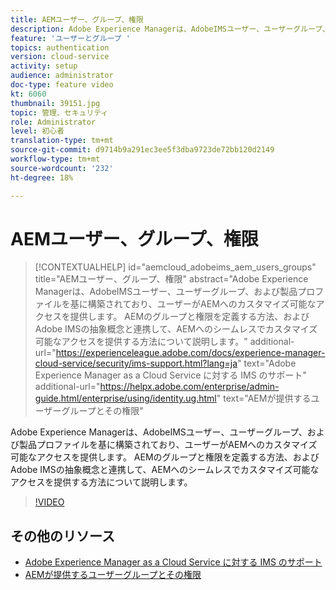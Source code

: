 ```yaml
---
title: AEMユーザー、グループ、権限
description: Adobe Experience Managerは、AdobeIMSユーザー、ユーザーグループ、および製品プロファイルを基に構築されており、ユーザーがAEMへのカスタマイズ可能なアクセスを提供します。 AEMのグループと権限を定義する方法、およびAdobe IMSの抽象概念と連携して、AEMへのシームレスでカスタマイズ可能なアクセスを提供する方法について説明します。
feature: 'ユーザーとグループ '
topics: authentication
version: cloud-service
activity: setup
audience: administrator
doc-type: feature video
kt: 6060
thumbnail: 39151.jpg
topic: 管理、セキュリティ
role: Administrator
level: 初心者
translation-type: tm+mt
source-git-commit: d9714b9a291ec3ee5f3dba9723de72bb120d2149
workflow-type: tm+mt
source-wordcount: '232'
ht-degree: 18%

---
```



# AEMユーザー、グループ、権限

>[!CONTEXTUALHELP]
>id="aemcloud_adobeims_aem_users_groups"
>title="AEMユーザー、グループ、権限"
>abstract="Adobe Experience Managerは、AdobeIMSユーザー、ユーザーグループ、および製品プロファイルを基に構築されており、ユーザーがAEMへのカスタマイズ可能なアクセスを提供します。 AEMのグループと権限を定義する方法、およびAdobe IMSの抽象概念と連携して、AEMへのシームレスでカスタマイズ可能なアクセスを提供する方法について説明します。"
>additional-url="https://experienceleague.adobe.com/docs/experience-manager-cloud-service/security/ims-support.html?lang=ja" text="Adobe Experience Manager as a Cloud Service に対する IMS のサポート"
>additional-url="https://helpx.adobe.com/enterprise/admin-guide.html/enterprise/using/identity.ug.html" text="AEMが提供するユーザーグループとその権限"

Adobe Experience Managerは、AdobeIMSユーザー、ユーザーグループ、および製品プロファイルを基に構築されており、ユーザーがAEMへのカスタマイズ可能なアクセスを提供します。 AEMのグループと権限を定義する方法、およびAdobe IMSの抽象概念と連携して、AEMへのシームレスでカスタマイズ可能なアクセスを提供する方法について説明します。

>[!VIDEO](https://video.tv.adobe.com/v/39151/?quality=12&learn=on)

## その他のリソース

+ [Adobe Experience Manager as a Cloud Service に対する IMS のサポート](https://docs.adobe.com/content/help/ja-JP/experience-manager-cloud-service/security/ims-support.html)
+ [AEMが提供するユーザーグループとその権限](https://docs.adobe.com/content/help/en/experience-manager-65/administering/security/security.html#built-in-users-and-groups)